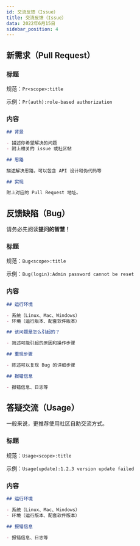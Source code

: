 ```yaml
---
id: 交流反馈（Issue）
title: 交流反馈（Issue）
data: 2022年6月15日
sidebar_position: 4
---
```


## 新需求（Pull Request）

### 标题

规范：`Pr<scope>:title`

示例：`Pr(auth):role-based authorization`

### 内容

```markdown
## 背景

- 描述你希望解决的问题
- 附上相关的 issue 或社区帖

## 思路

描述解决思路，可以包含 API 设计和伪代码等

## 实现

附上对应的 Pull Request 地址。
```

## 反馈缺陷（Bug）

请务必先阅读**提问的智慧！**

### 标题

规范：`Bug<scope>:title`

示例：`Bug(login):Admin password cannot be reset`

### 内容

```markdown
## 运行环境

- 系统（Linux、Mac、Windows）
- 环境（运行版本、配套软件版本）

## 该问题是怎么引起的？

- 简述可能引起的原因和操作步骤

## 重现步骤

- 陈述可以复现 Bug 的详细步骤

## 报错信息

- 报错信息、日志等
```

## 答疑交流（Usage）

一般来说，更推荐使用社区自助交流方式。

### 标题

规范：`Usage<scope>:title`

示例：`Usage(update):1.2.3 version update failed`

### 内容

```markdown
## 运行环境

- 系统（Linux、Mac、Windows）
- 环境（运行版本、配套软件版本）

## 报错信息

- 报错信息、日志等
```
